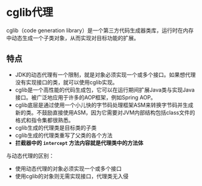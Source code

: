 # cglib代理

cglib（code generation library）是一个第三方代码生成器类库，运行时在内存中动态生成一个子类对象，从而实现对目标功能的扩展。

## 特点

- JDK的动态代理有一个限制，就是对象必须实现一个或多个接口。如果想代理没有实现接口的类，就可以使用cglib实现。
- cglib是一个高性能的代码生成包，它可以在运行期间扩展Java类与实现Java接口。被广泛地应用于许多的AOP框架，例如Spring AOP。
- cglib底层是通过使用一个小儿快的字节码处理框架ASM来转换字节码并生成新的类。不鼓励直接使用ASM，因为它需要对JVM内部结构包括class文件的格式和指令集都很熟悉。
- cglib生成的代理类是目标类的子类
- cglib生成的代理类重写了父类的各个方法
- **拦截器中的 `intercept` 方法内容就是代理类中的方法体**

与动态代理的区别：

- 使用动态代理的对象必须实现一个或多个接口
- 使用cglib的对象则无需实现接口，代理类无入侵
